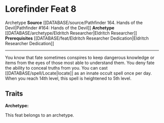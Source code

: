 ﻿---
actions: null
cost: null
element: null
feat: Lorefinder
frequency: null
heighten_level: null
id: '2663'
level: '8'
name: Lorefinder
prerequisite: '[[DATABASE/feat/Eldritch Researcher Dedication|Eldritch Researcher
  Dedication]]'
rarity: Common
requirement: null
rus_type_level: null
school: null
source: '[[DATABASE/source/Pathfinder 164. Hands of the Devil|Pathfinder #164: Hands
  of the Devil]]'
subcategory: null
trait:
- '[[DATABASE/trait/Archetype|Archetype]]'
trigger: null
type: Feat

---
# Lorefinder <span class="item-type">Feat 8</span>

<span class="item-trait">Archetype</span>
**Source** [[DATABASE/source/Pathfinder 164. Hands of the Devil|Pathfinder #164: Hands of the Devil]]
**Archetype** [[DATABASE/archetype/Eldritch Researcher|Eldritch Researcher]]
**Prerequisites** [[DATABASE/feat/Eldritch Researcher Dedication|Eldritch Researcher Dedication]]

---
You know that fate sometimes conspires to keep dangerous knowledge or items from the eyes of those most able to understand them. You deny fate the ability to conceal truths from you. You can cast [[DATABASE/spell/Locate|locate]] as an innate occult spell once per day. When you reach 14th level, this spell is heightened to 5th level.

## Traits

**Archetype:**

This feat belongs to an archetype.